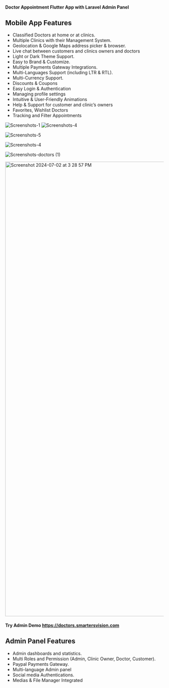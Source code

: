 #### Doctor Appointment Flutter App with Laravel Admin Panel

## Mobile App Features


* Classified Doctors at home or at clinics.
* Multiple Clinics with their Management System.
* Geolocation & Google Maps address picker & browser.
* Live chat between customers and clinics owners and doctors
* Light or Dark Theme Support.
* Easy to Brand & Customize.
* Multiple Payments Gateway Integrations.
* Multi-Languages Support (including LTR & RTL).
* Multi-Currency Support.
* Discounts & Coupons
* Easy Login & Authentication
* Managing profile settings
* Intuitive & User-Friendly Animations
* Help & Support for customer and clinic’s owners
* Favorites, Wishlist Doctors
* Tracking and Filter Appointments


![Screenshots-1](https://github.com/Shazaib-Danish/doctor_appointment_app_with_admin/assets/75744833/25fb032e-9a0e-4332-a296-369a0d8d5fee) ![Screenshots-4](https://github.com/Shazaib-Danish/doctor_appointment_app_with_admin/assets/75744833/f8e28a81-2e42-4ee2-88f0-953ff06b2594)



![Screenshots-5](https://github.com/Shazaib-Danish/doctor_appointment_app_with_admin/assets/75744833/eaf043e1-b91d-4b8a-a084-94864e79f017)

![Screenshots-4](https://github.com/Shazaib-Danish/doctor_appointment_app_with_admin/assets/75744833/d39df98d-03ef-402f-855b-bd7591e6447b)


![Screenshots-doctors (1)](https://github.com/Shazaib-Danish/doctor_appointment_app_with_admin/assets/75744833/cae5ffb2-5465-4783-a031-32adb4509a02)


<img width="1440" alt="Screenshot 2024-07-02 at 3 28 57 PM" src="https://github.com/Shazaib-Danish/doctor_appointment_app_with_admin/assets/75744833/41427a5c-b909-40b4-a60c-0a7515a3b1cf">


#### Try Admin Demo https://doctors.smartersvision.com

## Admin Panel Features

* Admin dashboards and statistics.
* Multi Roles and Permission (Admin, Clinic Owner, Doctor, Customer).
* Paypal Payments Gateway.
* Multi-language Admin panel
* Social media Authentications.
* Medias & File Manager Integrated

